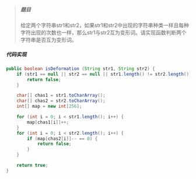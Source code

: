 > ##### 题目
>
> 给定两个字符串str1和str2，如果str1和str2中出现的字符串种类一样且每种字符出现的次数也一样，那么str1与str2互为变形词。请实现函数判断两个字符串是否互为变形词。

##### 代码实现

```java
public boolean isDeformation (String str1, String str2) {
    if (str1 == null || str2 == null || str1.length() != str2.length()) {
        return false;
    }

    char[] chas1 = str1.toCharArray();
    char[] chas2 = str2.toCharArray();
    int[] map = new int[256];

    for (int i = 0; i < str1.length(); i++) {
        map[chas1[i]]++;
    }
    for (int i = 0; i < str2.length(); i++) {
        if (map[chas2[i]]-- == 0) {
            return false;
        }
    }

    return true;
}
```


